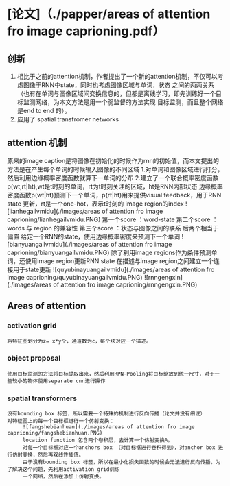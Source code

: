 # [论文]（./papper/areas of attention fro image caprioning.pdf）
## 创新
1. 相比于之前的attention机制，作者提出了一个新的attention机制，不仅可以考虑图像于RNN中state，同时也考虑图像区域与单词，状态
之间的两两关系（也有在单词与图像区域间交换信息的，但都是离线学习，即先训练好一个目标监测网络，为本文方法是用一个弱监督的方法实现
目标监测，而且整个网络是end to end 的）。
2. 应用了 spatial transfromer networks
## attention 机制
原来的image caption是将图像在初始化的时候作为rnn的初始值，而本文提出的方法是在产生每个单词的时候输入图像的不同区域
1.对单词和图像区域进行打分，然后利用边缘概率密度函数就算下一单词的分布
2.建立了一个联合概率密度函数 p(wt,rt|ht),wt是t时刻的单词，rt为t时刻关注的区域，ht是RNN内部状态
  边缘概率密度函数p(wt|ht)预测下一个单词，p(rt|ht)用来提供visual feedback，用于RNN state 更新，rt是一个one-hot，表示t时刻的
  image region的index
   ![lianhegailvmidu](./images/areas of attention fro image caprioning/lianhegailvmidu.PNG)
   第一个score ：word-state
   第二个score ：words 与 region 的兼容性
   第三个score ：状态与图像之间的联系
   后两个相当于偏置
给定一个RNN的state，使用边缘概率密度来预测下一个单词   ![bianyuangailvmidu](./images/areas of attention fro image caprioning/bianyuangailvmidu.PNG)
除了利用image regions作为条件预测单词，还使用image region更新RNN state
    在描述与image region之间建立一个连接用于state更新
    ![quyubinayuangailvmidu](./images/areas of attention fro image caprioning/quyubinayuangailvmidu.PNG)
    ![rnngengxin](./images/areas of attention fro image caprioning/rnngengxin.PNG)

## Areas of attention
### activation grid
    将特征图划分为z= x*y个，通道数为c，每个块对应一个描述。
### object proposal
    使用目标监测的方法将目标提取出来，然后利用RPN-Pooling将目标缩放到统一尺寸，对于一些较小的物体使用separate cnn进行操作
### spatial transformers
    没有bounding box 标签，所以需要一个特殊的机制进行反向传播（论文并没有细说）
    对特征图上的每一个目标框进行一个仿射变换：
         ![fangshebianhuan](./images/areas of attention fro image caprioning/fangshebianhuan.PNG)
         location function 包含两个卷积层，去计算一个仿射变换A。
         对每一个目标框对应一个anchors box （对目标框进行卷积得到），对anchor box 进行仿射变换，然后再双线性插值。
         由于没有bounding box 标签，所以在最小化损失函数的时候会无法进行反向传播，为了解决这个问题，先利用activation grid训练
         一个网络，然后在添加上仿射变换。




